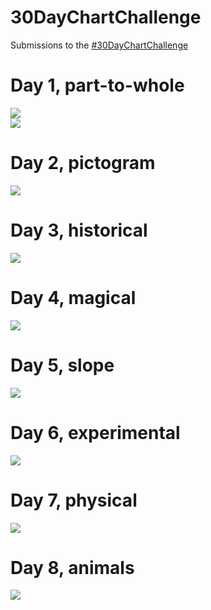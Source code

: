 
# 30DayChartChallenge

<!-- badges: start -->
<!-- badges: end -->

Submissions to the [#30DayChartChallenge](https://github.com/Z3tt/30DayChartChallenge_2021)

# Day 1, part-to-whole  
![](2021/day-1-part-to-whole/day-1-part-to-whole.png)  
![](2021/day-1-part-to-whole/day-1-moon-phases.png)

# Day 2, pictogram  
![](2021/day-2-pictogram/day-2-pictogram.png)  

# Day 3, historical
![](2021/day-3-historical/day-3-historical.png)  

# Day 4, magical
![](2021/day-4-magical/day-4-magical.png)  

# Day 5, slope
![](2021/day-5-slope/day-5-slope.png)  

# Day 6, experimental
![](2021/day-6-experimental/day-6-experimental.png)  

# Day 7, physical
![](2021/day-7-physical/day-7-physical.png)  

# Day 8, animals
![](2021/day-8-animals/day-8-animals.png)  


  